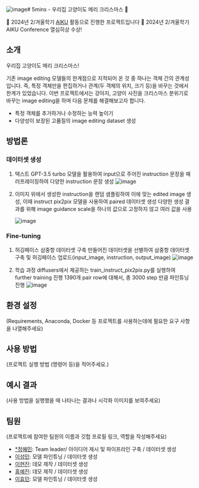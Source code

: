 ![image](https://github.com/user-attachments/assets/a8202f43-434c-4eb7-b195-047657384f44)# 5mins - 우리집 고양이도 메리 크리스마스 🎅

📢 2024년 2/겨울학기 [AIKU](https://github.com/AIKU-Official) 활동으로 진행한 프로젝트입니다
🎉 2024년 2/겨울학기 AIKU Conference 열심히상 수상!


## 소개
우리집 고양이도 메리 크리스마스!

기존 image editing 모델들의 한계점으로 지적되어 온 것 중 하나는 객체 간의 관계성입니다. 
즉, 특정 객체만을 편집하거나 관계(두 객체의 위치, 크기 등)을 바꾸는 것에서 한계가 있었습니다. 
이번 프로젝트에서는 강아지, 고양이 사진을 크리스마스 분위기로 바꾸는 image editing을 하며 다음 문제를 해결해보고자 합니다. 

- 특정 객체를 추가하거나 수정하는 능력 높이기
- 다양성이 보장된 고품질의 image editing dataset 생성


## 방법론

### 데이터셋 생성

1. 텍스트
   GPT-3.5 turbo 모델을 활용하여 input으로 주어진 instruction 문장을 패러프레이징하여 다양한 instruction 문장 생성
   ![image](https://github.com/user-attachments/assets/7fdac586-9710-46b0-ac69-ed7ea2a49cbf)

2. 이미지
   위에서 생성한 instruction을 랜덤 샘플링하여 이에 맞는 edited image 생성, 이때 instruct pix2pix 모델을 사용하여 paired 데이터셋 생성
   다양한 생성 결과를 위해 image guidance scale을 하나의 값으로 고정하지 않고 여러 값을 사용

   ![image](https://github.com/user-attachments/assets/42cea74b-ae9e-4e93-bc1a-c8edd19c63bb)


### Fine-tuning
1. 허깅페이스 삼중항 데이터셋 구축
   만들어진 데이터셋을 선별하여 삼중항 데이터셋 구축 및 허깅페이스 업로드(input_image, instruction, output_image)
   ![image](https://github.com/user-attachments/assets/d18075e4-f6b1-439c-a872-7c91c843e43a)

3. 학습 과정
   diffusers에서 제공하는 train_instruct_pix2pix.py를 실행하여 further training 진행
   1390개 pair row에 대해서, 총 3000 step 만큼 파인튜닝 진행
   ![image](https://github.com/user-attachments/assets/773c93ee-96f5-4b09-a81a-026b12fd6e10)




## 환경 설정

(Requirements, Anaconda, Docker 등 프로젝트를 사용하는데에 필요한 요구 사항을 나열해주세요)

## 사용 방법

(프로젝트 실행 방법 (명령어 등)을 적어주세요.)

## 예시 결과

(사용 방법을 실행했을 때 나타나는 결과나 시각화 이미지를 보여주세요)

## 팀원

(프로젝트에 참여한 팀원의 이름과 깃헙 프로필 링크, 역할을 작성해주세요)

- [*정혜민](https://github.com/hmin27): Team leader/ 아이디어 제시 및 파이프라인 구축 / 데이터셋 생성
- [이성민](): 모델 파인튜닝 / 데이터셋 생성
- [이현진](): 데모 제작 / 데이터셋 생성
- [홍예진](): 데모 제작 / 데이터셋 생성
- [이효민](): 모델 파인튜닝 / 데이터셋 생성

